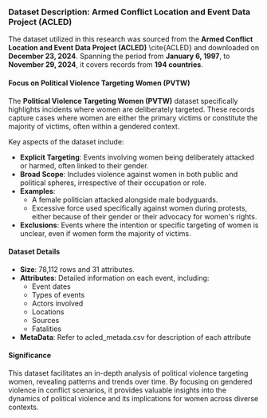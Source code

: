 ### Dataset Description: Armed Conflict Location and Event Data Project (ACLED)

The dataset utilized in this research was sourced from the **Armed Conflict Location and Event Data Project (ACLED)** \cite{ACLED} and downloaded on **December 23, 2024**. Spanning the period from **January 6, 1997**, to **November 29, 2024**, it covers records from **194 countries**.

#### Focus on Political Violence Targeting Women (PVTW)
The **Political Violence Targeting Women (PVTW)** dataset specifically highlights incidents where women are deliberately targeted. These records capture cases where women are either the primary victims or constitute the majority of victims, often within a gendered context. 

Key aspects of the dataset include:
- **Explicit Targeting**: Events involving women being deliberately attacked or harmed, often linked to their gender.
- **Broad Scope**: Includes violence against women in both public and political spheres, irrespective of their occupation or role.
- **Examples**:
  - A female politician attacked alongside male bodyguards.
  - Excessive force used specifically against women during protests, either because of their gender or their advocacy for women's rights.
- **Exclusions**: Events where the intention or specific targeting of women is unclear, even if women form the majority of victims.

#### Dataset Details
- **Size**: 78,112 rows and 31 attributes.
- **Attributes**: Detailed information on each event, including:
  - Event dates
  - Types of events
  - Actors involved
  - Locations
  - Sources
  - Fatalities
- **MetaData**: Refer to acled_metada.csv for description of each attribute

#### Significance
This dataset facilitates an in-depth analysis of political violence targeting women, revealing patterns and trends over time. By focusing on gendered violence in conflict scenarios, it provides valuable insights into the dynamics of political violence and its implications for women across diverse contexts.



    